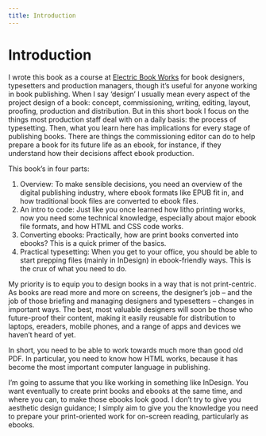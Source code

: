 ```yaml
---
title: Introduction
---
```


# Introduction

I wrote this book as a course at [Electric Book
Works](http://electricbookworks.com/) for book designers, typesetters
and production managers, though it’s useful for anyone working in book
publishing. When I say ‘design’ I usually mean every aspect of the
project design of a book: concept, commissioning, writing, editing,
layout, proofing, production and distribution. But in this short book I
focus on the things most production staff deal with on a daily basis:
the process of typesetting. Then, what you learn here has implications
for every stage of publishing books. There are things the commissioning
editor can do to help prepare a book for its future life as an ebook,
for instance, if they understand how their decisions affect ebook
production.

This book’s in four parts:

1.  Overview: To make sensible decisions, you need an overview of the
    digital publishing industry, where ebook formats like EPUB fit in,
    and how traditional book files are converted to ebook files.
2.  An intro to code: Just like you once learned how litho printing
    works, now you need some technical knowledge, especially about major
    ebook file formats, and how HTML and CSS code works.
3.  Converting ebooks: Practically, how are print books converted into
    ebooks? This is a quick primer of the basics.
4.  Practical typesetting: When you get to your office, you should be
    able to start prepping files (mainly in InDesign) in ebook-friendly
    ways. This is the crux of what you need to do.

My priority is to equip you to design books in a way that is not
print-centric. As books are read more and more on screens, the
designer’s job – and the job of those briefing and managing designers
and typesetters – changes in important ways. The best, most valuable
designers will soon be those who future-proof their content, making it
easily reusable for distribution to laptops, ereaders, mobile phones,
and a range of apps and devices we haven’t heard of yet.

In short, you need to be able to work towards much more than good old
PDF. In particular, you need to know how HTML works, because it has
become the most important computer language in publishing.

I’m going to assume that you like working in something like InDesign.
You want eventually to create print books and ebooks at the same time,
and where you can, to make those ebooks look good. I don’t try to give
you aesthetic design guidance; I simply aim to give you the knowledge
you need to prepare your print-oriented work for on-screen reading,
particularly as ebooks.
